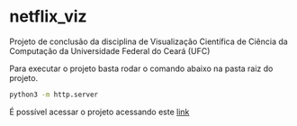 # netflix_viz

Projeto de conclusão da disciplina de Visualização Científica de Ciência da Computação da Universidade Federal do Ceará (UFC)

Para executar o projeto basta rodar o comando abaixo na pasta raiz do projeto.

```sh
python3 -m http.server
```

É possível acessar o projeto acessando este [link](https://fabioximenes.github.io/netflix_viz/)
